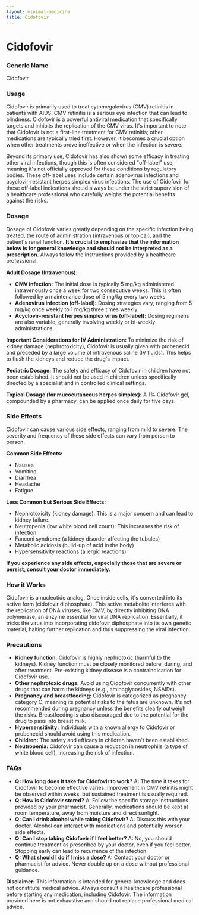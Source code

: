 ```yaml
---
layout: minimal-medicine
title: Cidofovir
---
```


# Cidofovir
### Generic Name
Cidofovir

### Usage

Cidofovir is primarily used to treat cytomegalovirus (CMV) retinitis in patients with AIDS.  CMV retinitis is a serious eye infection that can lead to blindness. Cidofovir is a powerful antiviral medication that specifically targets and inhibits the replication of the CMV virus.  It's important to note that Cidofovir is not a first-line treatment for CMV retinitis; other medications are typically tried first.  However, it becomes a crucial option when other treatments prove ineffective or when the infection is severe.

Beyond its primary use, Cidofovir has also shown some efficacy in treating other viral infections, though this is often considered "off-label" use, meaning it's not officially approved for these conditions by regulatory bodies. These off-label uses include certain adenovirus infections and acyclovir-resistant herpes simplex virus infections.  The use of Cidofovir for these off-label indications should always be under the strict supervision of a healthcare professional who carefully weighs the potential benefits against the risks.


### Dosage

Dosage of Cidofovir varies greatly depending on the specific infection being treated, the route of administration (intravenous or topical), and the patient's renal function.  **It's crucial to emphasize that the information below is for general knowledge and should not be interpreted as a prescription.**  Always follow the instructions provided by a healthcare professional.

**Adult Dosage (Intravenous):**

* **CMV infection:** The initial dose is typically 5 mg/kg administered intravenously once a week for two consecutive weeks.  This is often followed by a maintenance dose of 5 mg/kg every two weeks.  
* **Adenovirus infection (off-label):**  Dosing strategies vary, ranging from 5 mg/kg once weekly to 1 mg/kg three times weekly.
* **Acyclovir-resistant herpes simplex virus (off-label):** Dosing regimens are also variable, generally involving weekly or bi-weekly administrations.

**Important Considerations for IV Administration:** To minimize the risk of kidney damage (nephrotoxicity), Cidofovir is usually given with probenecid and preceded by a large volume of intravenous saline (IV fluids).  This helps to flush the kidneys and reduce the drug's impact.

**Pediatric Dosage:** The safety and efficacy of Cidofovir in children have not been established.  It should not be used in children unless specifically directed by a specialist and in controlled clinical settings.

**Topical Dosage (for mucocutaneous herpes simplex):**  A 1% Cidofovir gel, compounded by a pharmacy, can be applied once daily for five days.


### Side Effects

Cidofovir can cause various side effects, ranging from mild to severe.  The severity and frequency of these side effects can vary from person to person.

**Common Side Effects:**

* Nausea
* Vomiting
* Diarrhea
* Headache
* Fatigue


**Less Common but Serious Side Effects:**

* Nephrotoxicity (kidney damage): This is a major concern and can lead to kidney failure.
* Neutropenia (low white blood cell count): This increases the risk of infection.
* Fanconi syndrome (a kidney disorder affecting the tubules)
*  Metabolic acidosis (build-up of acid in the body)
* Hypersensitivity reactions (allergic reactions)

**If you experience any side effects, especially those that are severe or persist, consult your doctor immediately.**


### How it Works

Cidofovir is a nucleotide analog.  Once inside cells, it's converted into its active form (cidofovir diphosphate). This active metabolite interferes with the replication of DNA viruses, like CMV, by directly inhibiting DNA polymerase, an enzyme essential for viral DNA replication.  Essentially, it tricks the virus into incorporating cidofovir diphosphate into its own genetic material, halting further replication and thus suppressing the viral infection.


### Precautions

* **Kidney function:** Cidofovir is highly nephrotoxic (harmful to the kidneys).  Kidney function must be closely monitored before, during, and after treatment.  Pre-existing kidney disease is a contraindication for Cidofovir use.
* **Other nephrotoxic drugs:**  Avoid using Cidofovir concurrently with other drugs that can harm the kidneys (e.g., aminoglycosides, NSAIDs).
* **Pregnancy and breastfeeding:** Cidofovir is categorized as pregnancy category C, meaning its potential risks to the fetus are unknown.  It's not recommended during pregnancy unless the benefits clearly outweigh the risks.  Breastfeeding is also discouraged due to the potential for the drug to pass into breast milk.
* **Hypersensitivity:** Individuals with a known allergy to Cidofovir or probenecid should avoid using this medication.
* **Children:** The safety and efficacy in children haven't been established.
* **Neutropenia:** Cidofovir can cause a reduction in neutrophils (a type of white blood cell), increasing the risk of infection.


### FAQs

* **Q: How long does it take for Cidofovir to work?**  A: The time it takes for Cidofovir to become effective varies.  Improvement in CMV retinitis might be observed within weeks, but sustained treatment is usually required.
* **Q: How is Cidofovir stored?** A: Follow the specific storage instructions provided by your pharmacist. Generally, medications should be kept at room temperature, away from moisture and direct sunlight.
* **Q: Can I drink alcohol while taking Cidofovir?** A: Discuss this with your doctor. Alcohol can interact with medications and potentially worsen side effects.
* **Q: Can I stop taking Cidofovir if I feel better?** A: No, you should continue treatment as prescribed by your doctor, even if you feel better. Stopping early can lead to recurrence of the infection.
* **Q: What should I do if I miss a dose?** A: Contact your doctor or pharmacist for advice.  Never double up on a dose without professional guidance.


**Disclaimer:** This information is intended for general knowledge and does not constitute medical advice.  Always consult a healthcare professional before starting any medication, including Cidofovir.  The information provided here is not exhaustive and should not replace professional medical advice.
